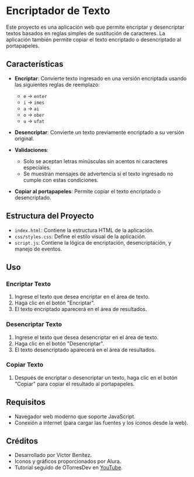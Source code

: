 # Encriptador de Texto

Este proyecto es una aplicación web que permite encriptar y desencriptar textos basados en reglas simples de sustitución de caracteres. La aplicación también permite copiar el texto encriptado o desencriptado al portapapeles.

## Características

- **Encriptar**: Convierte texto ingresado en una versión encriptada usando las siguientes reglas de reemplazo:
  - `e` → `enter`
  - `i` → `imes`
  - `a` → `ai`
  - `o` → `ober`
  - `u` → `ufat`

- **Desencriptar**: Convierte un texto previamente encriptado a su versión original.

- **Validaciones**:
  - Solo se aceptan letras minúsculas sin acentos ni caracteres especiales.
  - Se muestran mensajes de advertencia si el texto ingresado no cumple con estas condiciones.

- **Copiar al portapapeles**: Permite copiar el texto encriptado o desencriptado.

## Estructura del Proyecto

- `index.html`: Contiene la estructura HTML de la aplicación.
- `css/styles.css`: Define el estilo visual de la aplicación.
- `script.js`: Contiene la lógica de encriptación, desencriptación, y manejo de eventos.

## Uso

### Encriptar Texto

1. Ingrese el texto que desea encriptar en el área de texto.
2. Haga clic en el botón "Encriptar".
3. El texto encriptado aparecerá en el área de resultados.

### Desencriptar Texto

1. Ingrese el texto que desea desencriptar en el área de texto.
2. Haga clic en el botón "Desencriptar".
3. El texto desencriptado aparecerá en el área de resultados.

### Copiar Texto

1. Después de encriptar o desencriptar un texto, haga clic en el botón "Copiar" para copiar el resultado al portapapeles.

## Requisitos

- Navegador web moderno que soporte JavaScript.
- Conexión a internet (para cargar las fuentes y los íconos desde la web).

## Créditos

- Desarrollado por Víctor Benítez.
- Iconos y gráficos proporcionados por Alura.
- Tutorial seguido de OTorresDev en [YouTube](https://www.youtube.com/watch?v=Va3C3b-D-pg).
